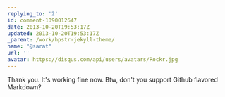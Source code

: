 ```yaml
---
replying_to: '2'
id: comment-1090012647
date: 2013-10-20T19:53:17Z
updated: 2013-10-20T19:53:17Z
_parent: /work/hpstr-jekyll-theme/
name: "@sarat"
url: ''
avatar: https://disqus.com/api/users/avatars/Rockr.jpg
---
```


Thank you. It's working fine now. Btw, don't you support Github flavored Markdown?

